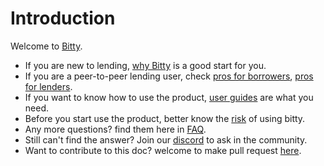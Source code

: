 # Introduction

Welcome to [Bitty](https://bitty.io).

* If you are new to lending, [why Bitty](introduction/why.md) is a good start for you.
* If you are a peer-to-peer lending user, check [pros for borrowers](introduction/pros-for-borrower/), [pros for lenders](introduction/pros-for-lender/).
* If you want to know how to use the product, [user guides](user-guides/) are what you need.
* Before you start use the product, better know the [risk](risk/) of using bitty.
* Any more questions? find them here in [FAQ](faq/).
* Still can't find the answer? Join our [discord](http://discord.bitty.io) to ask in the community.
* Want to contribute to this doc? welcome to make pull request [here](https://github.com/BittyIO/gitbook).
